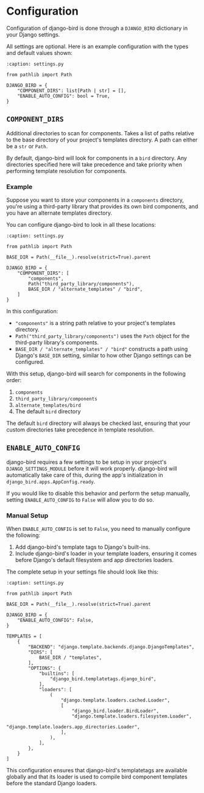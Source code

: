 # Configuration

Configuration of django-bird is done through a `DJANGO_BIRD` dictionary in your Django settings.

All settings are optional. Here is an example configuration with the types and default values shown:

```{code-block} python
:caption: settings.py

from pathlib import Path

DJANGO_BIRD = {
    "COMPONENT_DIRS": list[Path | str] = [],
    "ENABLE_AUTO_CONFIG": bool = True,
}
```

## `COMPONENT_DIRS`

Additional directories to scan for components. Takes a list of paths relative to the base directory of your project's templates directory. A path can either be a `str` or `Path`.

By default, django-bird will look for components in a `bird` directory. Any directories specified here will take precedence and take priority when performing template resolution for components.

### Example

Suppose you want to store your components in a `components` directory, you're using a third-party library that provides its own bird components, and you have an alternate templates directory.

You can configure django-bird to look in all these locations:

```{code-block} python
:caption: settings.py

from pathlib import Path

BASE_DIR = Path(__file__).resolve(strict=True).parent

DJANGO_BIRD = {
    "COMPONENT_DIRS": [
        "components",
        Path("third_party_library/components"),
        BASE_DIR / "alternate_templates" / "bird",
    ]
}
```

In this configuration:

- `"components"` is a string path relative to your project's templates directory.
- `Path("third_party_library/components")` uses the `Path` object for the third-party library's components.
- `BASE_DIR / "alternate_templates" / "bird"` constructs a path using Django's `BASE_DIR` setting, similar to how other Django settings can be configured.

With this setup, django-bird will search for components in the following order:

1. `components`
2. `third_party_library/components`
3. `alternate_templates/bird`
4. The default `bird` directory

The default `bird` directory will always be checked last, ensuring that your custom directories take precedence in template resolution.

## `ENABLE_AUTO_CONFIG`

django-bird requires a few settings to be setup in your project's `DJANGO_SETTINGS_MODULE` before it will work properly. django-bird will automatically take care of this, during the app's initialization in `django_bird.apps.AppConfig.ready`.

If you would like to disable this behavior and perform the setup manually, setting `ENABLE_AUTO_CONFIG` to `False` will allow you to do so.

### Manual Setup

When `ENABLE_AUTO_CONFIG` is set to `False`, you need to manually configure the following:

1. Add django-bird's template tags to Django's built-ins.
2. Include django-bird's loader in your template loaders, ensuring it comes before Django's default filesystem and app directories loaders.

The complete setup in your settings file should look like this:

```{code-block} python
:caption: settings.py

from pathlib import Path

BASE_DIR = Path(__file__).resolve(strict=True).parent

DJANGO_BIRD = {
    "ENABLE_AUTO_CONFIG": False,
}

TEMPLATES = [
    {
        "BACKEND": "django.template.backends.django.DjangoTemplates",
        "DIRS": [
            BASE_DIR / "templates",
        ],
        "OPTIONS": {
            "builtins": [
                "django_bird.templatetags.django_bird",
            ],
            "loaders": [
                (
                    "django.template.loaders.cached.Loader",
                    [
                        "django_bird.loader.BirdLoader",
                        "django.template.loaders.filesystem.Loader",
                        "django.template.loaders.app_directories.Loader",
                    ],
                ),
            ],
        },
    }
]
```

This configuration ensures that django-bird's templatetags are available globally and that its loader is used to compile bird component templates before the standard Django loaders.

